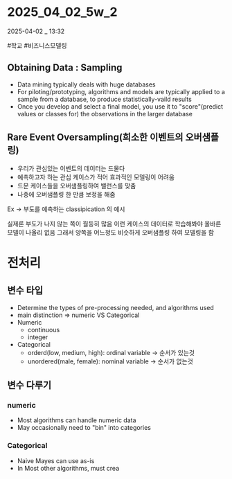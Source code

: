 
# 2025_04_02_5w_2

2025-04-02 _ 13:32

#학교 #비즈니스모델링 


## Obtaining Data : Sampling

- Data mining typically deals with huge databases
- For piloting/prototyping, algorithms and models are typically applied to a sample from a database, to produce statistically-vaild results
- Once you develop and select a final model, you use it to "score"(predict values or classes for) the observations in the larger database

## Rare Event Oversampling(희소한 이벤트의 오버샘플링)

- 우리가 관심있는 이벤트의 데이터는 드물다
- 예측하고자 하는 관심 케이스가 적어 효과적인 모델링이 어려움
- 드문 케이스들을 오버샘플링하여 밸런스를 맞춤
- 나중에 오버샘플링 한 만큼 보정을 해줌

Ex -> 부도를 예측하는 classipication 의 예시

실제론 부도가 나지 않는 쪽이 월등히 많음
이런 케이스의 데이터로 학습해봐야 올바른 모델이 나올리 없음
그래서 양쪽을 어느정도 비슷하게 오버샘플링 하여 모델링을 함

# 전처리

## 변수 타입

- Determine the types of pre-processing needed, and algorithms used
- main distinction => numeric VS Categorical
- Numeric
	- continuous
	- integer
- Categorical
	- orderd(low, medium, high): ordinal variable -> 순서가 있는것
	- unordered(male, female): nominal variable -> 순서가 없는것

## 변수 다루기

### numeric
- Most algorithms can handle numeric data
- May occasionally need to "bin" into categories

### Categorical
- Naive Mayes can use as-is
- In Most other algorithms, must crea
